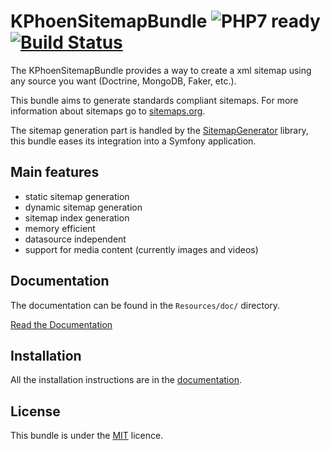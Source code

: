 KPhoenSitemapBundle ![PHP7 ready](https://img.shields.io/badge/PHP7-ready-green.svg) [![Build Status](https://travis-ci.org/sitemap-php/KPhoenSitemapBundle.png?branch=2.x)](https://travis-ci.org/sitemap-php/KPhoenSitemapBundle)
===================

The KPhoenSitemapBundle provides a way to create a xml sitemap using any source
you want (Doctrine, MongoDB, Faker, etc.).

This bundle aims to generate standards compliant sitemaps. For more information
about sitemaps go to [sitemaps.org](http://www.sitemaps.org/).

The sitemap generation part is handled by the [SitemapGenerator](https://github.com/sitemap-php/SitemapGenerator)
library, this bundle eases its integration into a Symfony application.


Main features
-------------

  * static sitemap generation
  * dynamic sitemap generation
  * sitemap index generation
  * memory efficient
  * datasource independent
  * support for media content (currently images and videos)

Documentation
-------------

The documentation can be found in the `Resources/doc/` directory.

[Read the Documentation](https://github.com/sitemap-php/KPhoenSitemapBundle/blob/master/Resources/doc/index.md)

Installation
------------

All the installation instructions are in the [documentation](https://github.com/sitemap-php/KPhoenSitemapBundle/blob/master/Resources/doc/installation.md).

License
-------

This bundle is under the [MIT](https://github.com/sitemap-php/KPhoenSitemapBundle/blob/master/Resources/meta/LICENCE) licence.
